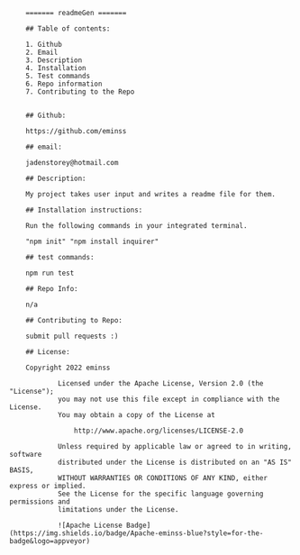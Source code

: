 
        ======= readmeGen =======

        ## Table of contents:
        
        1. Github
        2. Email
        3. Description
        4. Installation
        5. Test commands
        6. Repo information
        7. Contributing to the Repo
        
        
        ## Github: 
        
        https://github.com/eminss
        
        ## email: 
        
        jadenstorey@hotmail.com
        
        ## Description: 
        
        My project takes user input and writes a readme file for them.
        
        ## Installation instructions:
        
        Run the following commands in your integrated terminal.
        
        "npm init" "npm install inquirer"
        
        ## test commands:
        
        npm run test
        
        ## Repo Info:
        
        n/a
        
        ## Contributing to Repo:
        
        submit pull requests :)

        ## License:

        Copyright 2022 eminss

                Licensed under the Apache License, Version 2.0 (the "License");
                you may not use this file except in compliance with the License.
                You may obtain a copy of the License at
                
                    http://www.apache.org/licenses/LICENSE-2.0
                
                Unless required by applicable law or agreed to in writing, software
                distributed under the License is distributed on an "AS IS" BASIS,
                WITHOUT WARRANTIES OR CONDITIONS OF ANY KIND, either express or implied.
                See the License for the specific language governing permissions and
                limitations under the License.

                ![Apache License Badge](https://img.shields.io/badge/Apache-eminss-blue?style=for-the-badge&logo=appveyor)
        